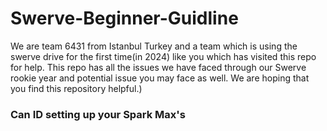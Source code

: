 # Swerve-Beginner-Guidline

We are team 6431 from Istanbul Turkey and a team which is using the swerve drive for the first time(in 2024) like you which has visited this repo for help. This repo has all the issues we have faced through our Swerve rookie year and potential issue you may face as well. We are hoping that you find this repository helpful.)

### Can ID setting up your Spark Max's

